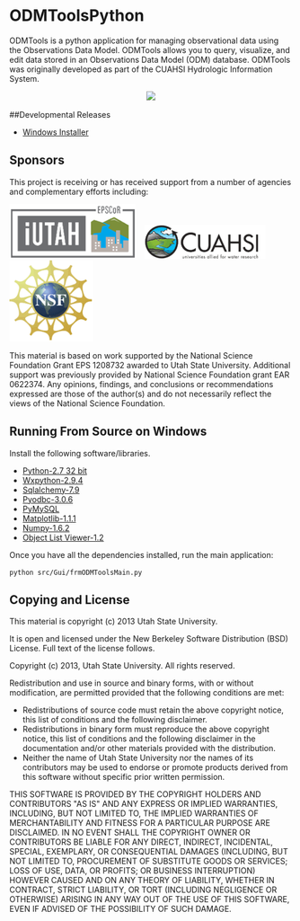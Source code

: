 ODMToolsPython
==============

ODMTools is a python application for managing observational data using the Observations Data Model. ODMTools allows you to query, visualize, and edit data stored in an Observations Data Model (ODM) database. ODMTools was originally developed as part of the CUAHSI Hydrologic Information System.

<p align="center"><img src="https://github.com/UCHIC/ODMToolsPython/raw/master/doc/images/ODMToolsScreenShot.jpg"></p>

##Developmental Releases
+	[Windows Installer](https://github.com/UCHIC/ODMToolsPython/releases/tag/win_v0.1_exp)


Sponsors
---------
This project is receiving or has received support from a number of agencies and complementary efforts including:

![iUTAH](/doc/images/iutah_eu_horz_sm.png)    ![CUAHSI](/doc/images/cuahsi_logo_sm.gif)    ![NSF](/doc/images/nsf.gif)

This material is based on work supported by the National Science Foundation Grant EPS 1208732 awarded to Utah State University.  Additional support was previously provided by National Science Foundation grant EAR 0622374.  Any opinions, findings, and conclusions or recommendations expressed are those of the author(s) and do not necessarily reflect the views of the National Science Foundation.

Running From Source on Windows
-------------------
Install the following software/libraries. 

+	[Python-2.7 32 bit](http://www.python.org/download/releases/2.7.3/)
+	[Wxpython-2.9.4](http://www.wxpython.org/download.php)
+	[Sqlalchemy-7.9](http://pypi.python.org/pypi/SQLAlchemy/0.7.9)
+   [Pyodbc-3.0.6](http://code.google.com/p/pyodbc/downloads/list) 
+	[PyMySQL](https://github.com/petehunt/PyMySQL/)
+	[Matplotlib-1.1.1](https://github.com/matplotlib/matplotlib/downloads)
+	[Numpy-1.6.2](http://www.scipy.org/Download)
+	[Object List Viewer-1.2](http://sourceforge.net/projects/objectlistview/files/objectlistview-python/)

Once you have all the dependencies installed, run the main application:
    
    python src/Gui/frmODMToolsMain.py


Copying and License
----------------------------

This material is copyright (c) 2013 Utah State University.

It is open and licensed under the New Berkeley Software Distribution (BSD) License.  Full text of the license follows.

Copyright (c) 2013, Utah State University. All rights reserved.

Redistribution and use in source and binary forms, with or without modification, are permitted provided that the following conditions are met:

*  Redistributions of source code must retain the above copyright notice, this list of conditions and the following disclaimer.
*  Redistributions in binary form must reproduce the above copyright notice, this list of conditions and the following disclaimer in the documentation and/or other materials provided with the distribution.
*  Neither the name of Utah State University nor the names of its contributors may be used to endorse or promote products derived from this software without specific prior written permission.

THIS SOFTWARE IS PROVIDED BY THE COPYRIGHT HOLDERS AND CONTRIBUTORS "AS IS" AND ANY EXPRESS OR IMPLIED WARRANTIES, INCLUDING, BUT NOT LIMITED TO, THE IMPLIED WARRANTIES OF MERCHANTABILITY AND FITNESS FOR A PARTICULAR PURPOSE ARE DISCLAIMED. IN NO EVENT SHALL THE COPYRIGHT OWNER OR CONTRIBUTORS BE LIABLE FOR ANY DIRECT, INDIRECT, INCIDENTAL, SPECIAL, EXEMPLARY, OR CONSEQUENTIAL DAMAGES (INCLUDING, BUT NOT LIMITED TO, PROCUREMENT OF SUBSTITUTE GOODS OR SERVICES; LOSS OF USE, DATA, OR PROFITS; OR BUSINESS INTERRUPTION) HOWEVER CAUSED AND ON ANY THEORY OF LIABILITY, WHETHER IN CONTRACT, STRICT LIABILITY, OR TORT (INCLUDING NEGLIGENCE OR OTHERWISE) ARISING IN ANY WAY OUT OF THE USE OF THIS SOFTWARE, EVEN IF ADVISED OF THE POSSIBILITY OF SUCH DAMAGE. 


